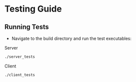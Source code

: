 # Testing Guide

## Running Tests

* Navigate to the build directory and run the test executables:

Server
```bash
./server_tests
```
Client
```bash
./client_tests
```
